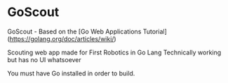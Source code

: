 # GoScout
 GoScout - Based on the [Go Web Applications Tutorial] (https://golang.org/doc/articles/wiki/)
 
 Scouting web app made for First Robotics in Go Lang
 Technically working but has no UI whatsoever
 
 You must have Go installed in order to build.
 
